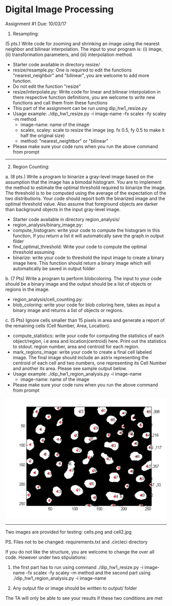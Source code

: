 # Digital Image Processing 
Assignment #1
Due: 10/03/17

1. Resampling:

(5 pts.) Write code for zooming and shrinking an image using the nearest neighbor and bilinear interpolation. The input to your program is: (i) image, (ii) transformation parameters, and (iii) interpolation method.
 
  - Starter code available in directory resize/      
  - resize/resample.py: One is required to edit the functions "nearest_neighbor" and "bilinear", you are welcome to add more       function. 
  - Do not edit the function "resize"
  - resize/interpolate.py: Write code for linear and bilinear interpolation in there respective function definitions, you are welcome to write new functions and call them from these functions
  - This part of the assignment can be run using dip_hw1_resize.py
  - Usage example: ./dip_hw1_resize.py -i image-name -fx scalex -fy scaley -m method
    - image-name: name of the image
    - scalex, scaley: scale to resize the image (eg. fx 0.5, fy 0.5 to make it half the original size)
    - method: "nearest_neightbor" or "bilinear" 
  - Please make sure your code runs when you run the above command from prompt
-------------
2. Region Counting:

 a. (8 pts.) Write a program to binarize a gray-level image based on the assumption that the image has a bimodal histogram.  You are to implement the method to estimate the optimal threshold required to binarize the image. The threshold is to be computed using the average of the expectation of the two distributions. Your code should report both the binarized image and the optimal threshold value. Also assume that foreground objects are darker than background objects in the input gray-level image.
 - Starter code available in directory region_analysis/   
 - region_analysis/binary_image.py:
  - compute_histogram: write your code to compute the histogram in this function, If you return a list it will automatically save the graph in output filder
  - find_optimal_threshold: Write your code to compute the optimal threshold assuming
  - binarize: write your code to threshold the input image to create a binary image here. This function should return a binary image which will automatically be saved in output folder  
  
 b. (7 Pts) Write a program to perform blobcoloring. The input to your code should be a binary image and the output should be a list of objects or regions in the image. 
 - region_analysis/cell_counting.py:
  - blob_coloring: write your code for blob coloring here, takes as input a binary image and returns a list of objects or regions.
  
 c. (5 Pts) Ignore cells smaller than 15 pixels in area and generate a report of the remaining cells (Cell Number, Area, Location). 
  - compute_statistics: write your code for computing the statistics of each object/region, i.e area and location(centroid) here.
  Print out the statistics to stdout. region number, area and centroid for each region. 
  - mark_regions_image: write your code to create a final cell labeled image. The final image should include an astrix representing the centroid of each cell and two numbers, one representing its Cell Number and another its area. Please see sample output below.
  - Usage example: ./dip_hw1_region_analysis.py -i image-name
    - image-name: name of the image    
  - Please make sure your code runs when you run the above command from prompt
  
  ![Alt text](result.png?raw=true "Sample output")
  
----------------------
  
Two images are provided for testing: cells.png and cell2.jpg
  
PS. Files not to be changed: requirements.txt and .circleci directory

If you do not like the structure, you are welcome to change the over all code. However under two stipulations:

1. the first part has to run using command
 ./dip_hw1_resize.py -i image-name -fx scalex -fy scaley -m method
  and the second part using
  ./dip_hw1_region_analysis.py -i image-name  
  
2. Any output file or image should be written to output/ folder

The TA will only be able to see your results if these two conditions are met




  

 



